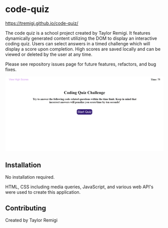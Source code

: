# code-quiz

https://tremigi.github.io/code-quiz/

The code quiz is a school project created by Taylor Remigi. It features dynamically generated content utilizing the DOM to display an interactive coding quiz. Users can select answers in a timed challenge which will display a score upon completion. High scores are saved locally and can be viewed or deleted by the user at any time.

Please see repository issues page for future features, refactors, and bug fixes.

<img src="./assets/images/code-quiz-screenshot.png" />

## Installation

No installation required.

HTML, CSS including media queries, JavaScript, and various web API's were used to create this application.

## Contributing
Created by Taylor Remigi
